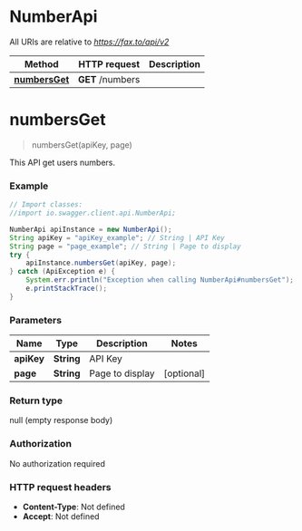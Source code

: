 # NumberApi

All URIs are relative to *https://fax.to/api/v2*

Method | HTTP request | Description
------------- | ------------- | -------------
[**numbersGet**](NumberApi.md#numbersGet) | **GET** /numbers | 


<a name="numbersGet"></a>
# **numbersGet**
> numbersGet(apiKey, page)



This API get users numbers. 

### Example
```java
// Import classes:
//import io.swagger.client.api.NumberApi;

NumberApi apiInstance = new NumberApi();
String apiKey = "apiKey_example"; // String | API Key
String page = "page_example"; // String | Page to display
try {
    apiInstance.numbersGet(apiKey, page);
} catch (ApiException e) {
    System.err.println("Exception when calling NumberApi#numbersGet");
    e.printStackTrace();
}
```

### Parameters

Name | Type | Description  | Notes
------------- | ------------- | ------------- | -------------
 **apiKey** | **String**| API Key |
 **page** | **String**| Page to display | [optional]

### Return type

null (empty response body)

### Authorization

No authorization required

### HTTP request headers

 - **Content-Type**: Not defined
 - **Accept**: Not defined

